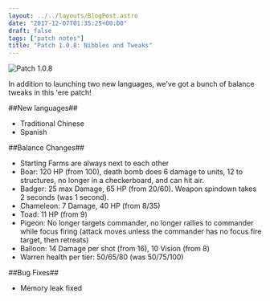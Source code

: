 ```yaml
---
layout: ../../layouts/BlogPost.astro
date: "2017-12-07T01:35:25+00:00"
draft: false
tags: ["patch notes"]
title: "Patch 1.0.8: Nibbles and Tweaks"
---
```


![Patch 1.0.8](https://i.imgur.com/6R04P4N.jpg)

In addition to launching two new languages, we've got a bunch of balance tweaks in this 'ere patch!

##New languages##

- Traditional Chinese
- Spanish

##Balance Changes##

- Starting Farms are always next to each other
- Boar: 120 HP (from 100), death bomb does 6 damage to units, 12 to structures, no longer in a checkerboard, and can hit air.
- Badger: 25 max Damage, 65 HP (from 20/60). Weapon spindown takes 2 seconds (was 1 second).
- Chameleon: 7 Damage, 40 HP (from 8/35)
- Toad: 11 HP (from 9)
- Pigeon: No longer targets commander, no longer rallies to commander while focus firing (attack moves unless the commander has no focus fire target, then retreats)
- Balloon: 14 Damage per shot (from 16), 10 Vision (from 8)
- Warren health per tier: 50/65/80 (was 50/75/100)

##Bug Fixes##

- Memory leak fixed

